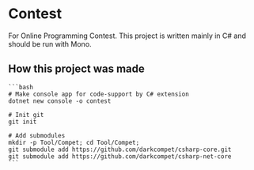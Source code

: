 # Contest

For Online Programming Contest.
This project is written mainly in C# and should be run with Mono.


## How this project was made

	```bash
	# Make console app for code-support by C# extension
	dotnet new console -o contest

	# Init git
	git init

	# Add submodules
	mkdir -p Tool/Compet; cd Tool/Compet;
	git submodule add https://github.com/darkcompet/csharp-core.git
	git submodule add https://github.com/darkcompet/csharp-net-core
	```
